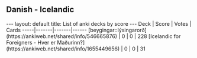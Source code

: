 <h2>Danish  -  Icelandic</h2>
---
layout: default
title: List of anki decks by score
---
Deck | Score | Votes | Cards
-----|-------|-------|------
[beygingar::lýsingarorð](https://ankiweb.net/shared/info/546665876) | 0 | 0 | 228
[Icelandic for Foreigners - Hver er Maðurinn?](https://ankiweb.net/shared/info/1655449656) | 0 | 0 | 31
